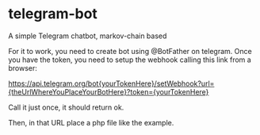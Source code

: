 # telegram-bot
A simple Telegram chatbot, markov-chain based

For it to work, you need to create bot using @BotFather on telegram. Once you have the token, you need to setup the webhook calling this link from a browser:

https://api.telegram.org/bot{yourTokenHere}/setWebhook?url={theUrlWhereYouPlaceYourBotHere}?token={yourTokenHere}

Call it just once, it should return ok.

Then, in that URL place a php file like the example.
